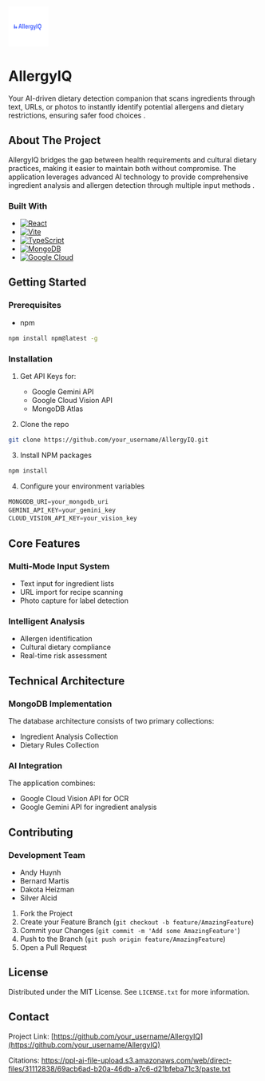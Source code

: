   <a href="https://github.com/github_username/repo_name">
    <img src="images/logo.png" alt="Logo" width="80" height="80">
  </a>

# AllergyIQ

Your AI-driven dietary detection companion that scans ingredients through text, URLs, or photos to instantly identify potential allergens and dietary restrictions, ensuring safer food choices .

## About The Project

AllergyIQ bridges the gap between health requirements and cultural dietary practices, making it easier to maintain both without compromise. The application leverages advanced AI technology to provide comprehensive ingredient analysis and allergen detection through multiple input methods .

### Built With

* [![React][React.js]][React-url]
* [![Vite][Vite.js]][Vite-url]
* [![TypeScript][TypeScript.js]][TypeScript-url]
* [![MongoDB][MongoDB.js]][MongoDB-url]
* [![Google Cloud][GoogleCloud.js]][GoogleCloud-url]

## Getting Started

### Prerequisites

* npm
```sh
npm install npm@latest -g
```

### Installation

1. Get API Keys for:
   - Google Gemini API
   - Google Cloud Vision API
   - MongoDB Atlas

2. Clone the repo
```sh
git clone https://github.com/your_username/AllergyIQ.git
```

3. Install NPM packages
```sh
npm install
```

4. Configure your environment variables
```js
MONGODB_URI=your_mongodb_uri
GEMINI_API_KEY=your_gemini_key
CLOUD_VISION_API_KEY=your_vision_key
```

## Core Features

### Multi-Mode Input System
- Text input for ingredient lists
- URL import for recipe scanning
- Photo capture for label detection 

### Intelligent Analysis
- Allergen identification
- Cultural dietary compliance
- Real-time risk assessment 

## Technical Architecture

### MongoDB Implementation
The database architecture consists of two primary collections:
- Ingredient Analysis Collection
- Dietary Rules Collection 

### AI Integration
The application combines:
- Google Cloud Vision API for OCR
- Google Gemini API for ingredient analysis 

## Contributing

### Development Team
- Andy Huynh
- Bernard Martis
- Dakota Heizman
- Silver Alcid 

1. Fork the Project
2. Create your Feature Branch (`git checkout -b feature/AmazingFeature`)
3. Commit your Changes (`git commit -m 'Add some AmazingFeature'`)
4. Push to the Branch (`git push origin feature/AmazingFeature`)
5. Open a Pull Request

## License

Distributed under the MIT License. See `LICENSE.txt` for more information.

## Contact

Project Link: [https://github.com/your_username/AllergyIQ](https://github.com/your_username/AllergyIQ)

[React.js]: https://img.shields.io/badge/React-20232A?style=for-the-badge&logo=react&logoColor=61DAFB
[React-url]: https://reactjs.org/
[Vite.js]: https://img.shields.io/badge/Vite-646CFF?style=for-the-badge&logo=vite&logoColor=white
[Vite-url]: https://vitejs.dev/
[TypeScript.js]: https://img.shields.io/badge/TypeScript-007ACC?style=for-the-badge&logo=typescript&logoColor=white
[TypeScript-url]: https://www.typescriptlang.org/
[MongoDB.js]: https://img.shields.io/badge/MongoDB-4EA94B?style=for-the-badge&logo=mongodb&logoColor=white
[MongoDB-url]: https://www.mongodb.com/
[GoogleCloud.js]: https://img.shields.io/badge/Google_Cloud-4285F4?style=for-the-badge&logo=google-cloud&logoColor=white
[GoogleCloud-url]: https://cloud.google.com/

Citations:
  https://ppl-ai-file-upload.s3.amazonaws.com/web/direct-files/31112838/69acb6ad-b20a-46db-a7c6-d21bfeba71c3/paste.txt

